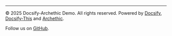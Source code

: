 

---
© 2025 Docsify-Archethic Demo. All rights reserved.
Powered by [Docsify](https://docsify.js.org/), [Docsify-This](https://docsify-this.net/#/) and [Archethic](https://archethic.net/).

Follow us on [GitHub](https://github.com/MayDaReal/docsify-archethic-demo).
